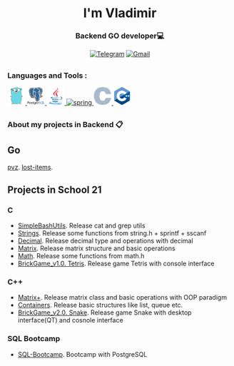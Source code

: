 <h1 align="center">I'm Vladimir</a> 
<h3 align="center">Backend GO developer💻</h3>

<div align="center">

<a href='https://t.me/v_belov_v' target="_blank">![Telegram](https://img.shields.io/badge/Telegram-2CA5E0?style=for-the-badge&logo=telegram&logoColor=white)</a>
<a href="mailto:bva.0337@gmail.com" target="blank">![Gmail](https://img.shields.io/badge/Gmail-D14836?style=for-the-badge&logo=gmail&logoColor=white)</a>

</div>


##

### Languages and Tools :
<p align="left">
     <a href="https://golang.org" target="_blank" rel="noreferrer"> <img src="https://raw.githubusercontent.com/devicons/devicon/master/icons/go/go-original.svg" alt="go" width="40" height="40"/> </a>
   <a href="https://www.postgresql.org" target="_blank" rel="noreferrer"> <img src="https://raw.githubusercontent.com/devicons/devicon/master/icons/postgresql/postgresql-original-wordmark.svg" alt="postgresql" width="40" height="40"/> </a>
  <a href="https://www.java.com" target="_blank" rel="noreferrer"> <img src="https://raw.githubusercontent.com/devicons/devicon/master/icons/java/java-original.svg" alt="java" width="40" height="40"/> </a> <a href="https://spring.io/" target="_blank" rel="noreferrer"> <img src="https://www.vectorlogo.zone/logos/springio/springio-icon.svg" alt="spring" width="40" height="40"/> </a>
   <a href="https://www.cprogramming.com/" target="_blank" rel="noreferrer"> <img src="https://raw.githubusercontent.com/devicons/devicon/master/icons/c/c-original.svg" alt="c" width="40" height="40"/> </a>
   <a href="https://www.cplusplus.com/" target="_blank" rel="noreferrer"> <img src="https://raw.githubusercontent.com/devicons/devicon/master/icons/cplusplus/cplusplus-original.svg" alt="c++" width="40" height="40"/> </a>
</p>



##


### About my projects in Backend :clipboard:


## Go
[pvz](https://github.com/belovVA/pvz-service). 
[lost-items](https://github.com/belovVA/lost-items-service). 

## Projects in School 21
### C
- [SimpleBashUtils](https://github.com/belovVA/s21-simplebash). Release cat and grep utils
- [Strings](https://github.com/belovVA/s21-string_plus). Release some functions from string.h + sprintf + sscanf
- [Decimal](https://github.com/belovVA/s21-decimal). Release decimal type and operations with decimal
- [Matrix](https://github.com/belovVA/s21-matrix). Release matrix structure and basic operations
- [Math](https://github.com/belovVA/s21-math). Release some functions from math.h
- [BrickGame_v1.0. Tetris](https://github.com/belovVA/s21-brickgame_v1.0). Release game Tetris with console interface

### C++
- [Matrix+](https://github.com/belovVA/s21-matrix_plus). Release matrix class and basic operations with OOP paradigm
- [Containers](https://github.com/belovVA/s21-containers). Release basic structures like list, queue etc.
- [BrickGame_v2.0. Snake](https://github.com/belovVA/s21-brickgame_v2.0). Release game Snake with desktop interface(QT) and cosnole interface

### SQL Bootcamp
- [SQL-Bootcamp](https://github.com/belovVA/s21-sql_bootcamp). Bootcamp with PostgreSQL



